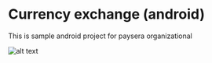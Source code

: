 # Currency exchange (android)
This is sample android project for paysera organizational

![alt text](https://baxity.com/wp-content/uploads/2019/10/paysera.png)

